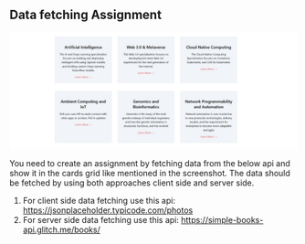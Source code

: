 ## Data fetching Assignment
![Project Logo](assignment.jpg)

You need to create an assignment by fetching data from the below api and show it in the cards grid like
mentioned in the screenshot. The data should be fetched by using both approaches client side and server side.

1. For client side data fetching use this api: https://jsonplaceholder.typicode.com/photos
2. For server side data fetching use this api: https://simple-books-api.glitch.me/books/